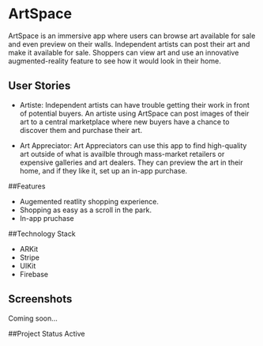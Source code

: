 # ArtSpace
ArtSpace is an immersive app where users can browse art available for sale and even preview on their walls. Independent artists can post their art and make it available for sale. Shoppers can view art and use an innovative augmented-reality feature to see how it would look in their home.

## User Stories
- Artiste: Independent artists can have trouble getting their work in front of potential buyers. An artiste using ArtSpace can post images of their art to a central marketplace where new buyers have a chance to discover them and purchase their art.

- Art Appreciator: Art Appreciators can use this app to find high-quality art outside of what is availble through mass-market retailers or expensive galleries and art dealers. They can preview the art in their home, and if they like it, set up an in-app purchase.

##Features
- Augemented reatlity shopping experience.
- Shopping as easy as a scroll in the park.
- In-app pruchase

##Technology Stack
- ARKit
- Stripe
- UIKit
- Firebase

## Screenshots
Coming soon...

##Project Status
Active

